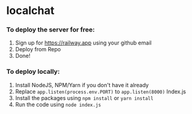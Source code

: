 # localchat
 
### To deploy the server for free:
1. Sign up for https://railway.app using your github email
2. Deploy from Repo
3. Done!

### To deploy locally:
1. Install NodeJS, NPM/Yarn if you don't have it already
2. Replace `app.listen(process.env.PORT)` to `app.listen(8000)` Index.js
3. Install the packages using `npm install` or `yarn install`
4. Run the code using `node index.js`
